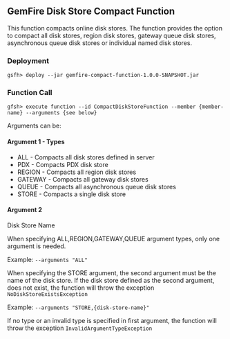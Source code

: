 ## GemFire Disk Store Compact Function

This function compacts online disk stores. The function provides the option to compact 
all disk stores, region disk stores, gateway queue disk stores, asynchronous queue
disk stores or individual named disk stores.

### Deployment
`gsfh> deploy --jar gemfire-compact-function-1.0.0-SNAPSHOT.jar`

### Function Call

`gfsh> execute function --id CompactDiskStoreFunction --member {member-name} --arguments {see below}` 

Arguments can be:
  
  #### Argument 1 - Types
  - ALL - Compacts all disk stores defined in server     
  - PDX - Compacts PDX disk store 
  - REGION - Compacts all region disk stores
  - GATEWAY - Compacts all gateway disk stores
  - QUEUE - Compacts all asynchronous queue disk stores
  - STORE - Compacts a single disk store 

  #### Argument 2
  Disk Store Name

When specifying ALL,REGION,GATEWAY,QUEUE argument types, only one argument is needed.

Example: `--arguments "ALL"`

When specifying the STORE argument, the second argument must be the name of the disk store. 
If the disk store defined as the second argument, does not exist, the function will throw the exception `NoDiskStoreExistsException`

Example: `--arguments "STORE,{disk-store-name}"`

If no type or an invalid type is specified in first argument, the function will throw the exception `InvalidArgumentTypeException`





